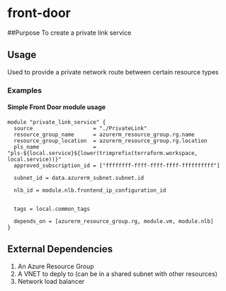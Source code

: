 # front-door

##Purpose
To create a private link service

## Usage

Used to provide a private network route between certain resource types

### Examples

#### Simple Front Door module usage

```
module "private_link_service" {
  source                   = "./PrivateLink"
  resource_group_name      = azurerm_resource_group.rg.name
  resource_group_location  = azurerm_resource_group.rg.location
  pls_name                 = "pls-${local.service}${lower(trimprefix(terraform.workspace, local.service))}"
  approved_subscription_id = ["ffffffff-ffff-ffff-ffff-ffffffffff"]

  subnet_id = data.azurerm_subnet.subnet.id

  nlb_id = module.nlb.frontend_ip_configuration_id


  tags = local.common_tags

  depends_on = [azurerm_resource_group.rg, module.vm, module.nlb]
}
```

## External Dependencies

1. An Azure Resource Group
2. A VNET to deply to (can be in a shared subnet with other resources)
3. Network load balancer
